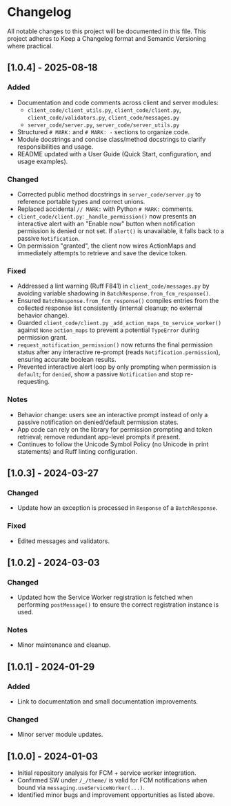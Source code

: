 # Changelog

All notable changes to this project will be documented in this file.
This project adheres to Keep a Changelog format and Semantic Versioning where practical.

## [1.0.4] - 2025-08-18

### Added
- Documentation and code comments across client and server modules:
  - `client_code/client_utils.py`, `client_code/client.py`, `client_code/validators.py`, `client_code/messages.py`
  - `server_code/server.py`, `server_code/server_utils.py`
- Structured `# MARK:` and `# MARK: -` sections to organize code.
- Module docstrings and concise class/method docstrings to clarify responsibilities and usage.
- README updated with a User Guide (Quick Start, configuration, and usage examples).

### Changed
- Corrected public method docstrings in `server_code/server.py` to reference portable types and correct unions.
- Replaced accidental `// MARK:` with Python `# MARK:` comments.
 - `client_code/client.py`: `_handle_permission()` now presents an interactive alert with an "Enable now" button when notification permission is denied or not set. If `alert()` is unavailable, it falls back to a passive `Notification`.
 - On permission "granted", the client now wires ActionMaps and immediately attempts to retrieve and save the device token.

### Fixed
- Addressed a lint warning (Ruff F841) in `client_code/messages.py` by avoiding variable shadowing in `BatchResponse.from_fcm_response()`.
- Ensured `BatchResponse.from_fcm_response()` compiles entries from the collected response list consistently (internal cleanup; no external behavior change).
 - Guarded `client_code/client.py` `_add_action_maps_to_service_worker()` against `None` `action_maps` to prevent a potential `TypeError` during permission grant.
 - `request_notification_permission()` now returns the final permission status after any interactive re-prompt (reads `Notification.permission`), ensuring accurate boolean results.
 - Prevented interactive alert loop by only prompting when permission is `default`; for `denied`, show a passive `Notification` and stop re-requesting.

### Notes
 - Behavior change: users see an interactive prompt instead of only a passive notification on denied/default permission states.
 - App code can rely on the library for permission prompting and token retrieval; remove redundant app-level prompts if present.
 - Continues to follow the Unicode Symbol Policy (no Unicode in print statements) and Ruff linting configuration.

## [1.0.3] - 2024-03-27

### Changed
- Update how an exception is processed in `Response` of a `BatchResponse`.

### Fixed
- Edited messages and validators.

## [1.0.2] - 2024-03-03

### Changed
- Updated how the Service Worker registration is fetched when performing `postMessage()` to ensure the correct registration instance is used.

### Notes
- Minor maintenance and cleanup.

## [1.0.1] - 2024-01-29

### Added
- Link to documentation and small documentation improvements.

### Changed
- Minor server module updates.

## [1.0.0] - 2024-01-03

- Initial repository analysis for FCM + service worker integration.
- Confirmed SW under `/_/theme/` is valid for FCM notifications when bound via `messaging.useServiceWorker(...)`.
- Identified minor bugs and improvement opportunities as listed above.
